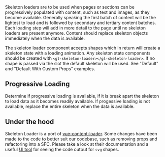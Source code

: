 Skeleton loaders are to be used when pages or sections can be progressively populated with content,
such as text and images, as they become available. Generally speaking the first batch of content
will be the lightest to load and is followed by secondary and tertiary content batches. Each loading
step will add in more detail to the page until no skeleton loaders are present anymore. Content
should replace skeleton objects immediately when the data is available.

The skeleton loader component accepts shapes which in return will create a skeleton state with a
loading animation. Any skeleton state components should be created with
`<gl-skeleton-loader></gl-skeleton-loader>`. If no shape is passed via the slot the default skeleton
will be used. See "Default" and "Default With Custom Props" examples.

## Progressive Loading

Determine if progressive loading is available, if it is break apart the skeleton to load data as it
becomes readily available. If progessive loading is not available, replace the entire skeleton when
the data is available.

## Under the hood

Skeleton Loader is a port of [vue-content-loader](https://github.com/egoist/vue-content-loader).
Some changes have been made to the code to better suit our codebase, such as removing props and
refactoring into a SFC. Please take a look at their documentation and a useful [UI tool](http://danilowoz.com/create-vue-content-loader/)
for seeing the code output for `svg` shapes.

